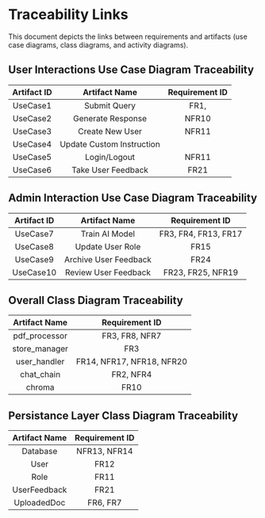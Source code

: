 # Traceability Links

This document depicts the links between requirements and artifacts (use case diagrams, class diagrams, and activity diagrams).

## User Interactions Use Case Diagram Traceability

| Artifact ID | Artifact Name | Requirement ID |
| :---------: | :-----------: | :------------: |
| UseCase1 | Submit Query | FR1, |
| UseCase2 | Generate Response | NFR10 |
| UseCase3 | Create New User | NFR11 |
| UseCase4 | Update Custom Instruction | |
| UseCase5 | Login/Logout | NFR11 |
| UseCase6 | Take User Feedback | FR21 |

## Admin Interaction Use Case Diagram Traceability

| Artifact ID | Artifact Name | Requirement ID |
| :---------: | :-----------: | :------------: |
| UseCase7  | Train AI Model | FR3, FR4, FR13, FR17 |
| UseCase8  | Update User Role | FR15 |
| UseCase9  | Archive User Feedback | FR24 |
| UseCase10 | Review User Feedback | FR23, FR25, NFR19 |

## Overall Class Diagram Traceability

| Artifact Name | Requirement ID |
| :-----------: | :------------: |
| pdf_processor | FR3, FR8, NFR7 |
| store_manager | FR3 |
| user_handler | FR14, NFR17, NFR18, NFR20 |
| chat_chain | FR2, NFR4 |
| chroma | FR10 |

## Persistance Layer Class Diagram Traceability

| Artifact Name | Requirement ID |
| :-----------: | :------------: |
| Database | NFR13, NFR14 |
| User | FR12 |
| Role | FR11 |
| UserFeedback | FR21 |
| UploadedDoc | FR6, FR7 |
